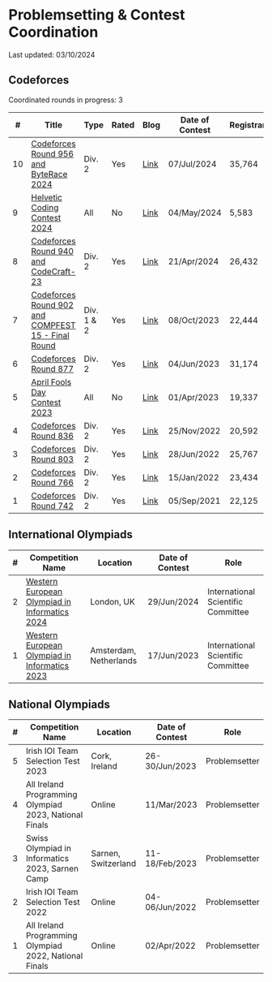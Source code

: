 # Problemsetting & Contest Coordination

Last updated: 03/10/2024

## Codeforces

Coordinated rounds in progress: 3

| # | Title | Type | Rated | Blog | Date of Contest | Registrants | Role |
| --- | ----- | ----- | --- | --- | ------- | --- | ---- |
10 | [Codeforces Round 956 and ByteRace 2024](https://codeforces.com/contest/1983) | Div. 2 | Yes | [Link](https://codeforces.com/blog/entry/131231) | 07/Jul/2024 | 35,764 | Coordinator
9 | [Helvetic Coding Contest 2024](https://codeforces.com/contest/1970) | All | No | [Link](https://codeforces.com/blog/entry/128952) | 04/May/2024 | 5,583 | Problemsetter
8 | [Codeforces Round 940 and CodeCraft-23](https://codeforces.com/contest/1957) | Div. 2 | Yes | [Link](https://codeforces.com/blog/entry/128597) | 21/Apr/2024 | 26,432 | Coordinator
7 | [Codeforces Round 902 and COMPFEST 15 - Final Round](https://codeforces.com/contest/1876) | Div. 1 & 2 | Yes | [Link](https://codeforces.com/blog/entry/121025) | 08/Oct/2023 | 22,444 | Coordinator
6 | [Codeforces Round 877](https://codeforces.com/contest/1838) | Div. 2 | Yes | [Link](https://codeforces.com/blog/entry/116741) | 04/Jun/2023 | 31,174 | Coordinator
5 | [April Fools Day Contest 2023](https://codeforces.com/contest/1812) | All | No | [Link](https://codeforces.com/blog/entry/114538) | 01/Apr/2023 | 19,337 | Problemsetter
4 | [Codeforces Round 836](https://codeforces.com/contest/1758) | Div. 2 | Yes | [Link](https://codeforces.com/blog/entry/109416) | 25/Nov/2022 | 20,592 | Problemsetter
3 | [Codeforces Round 803](https://codeforces.com/contest/1698) | Div. 2 | Yes | [Link](https://codeforces.com/blog/entry/104259) | 28/Jun/2022 | 25,767 | Problemsetter
2 | [Codeforces Round 766](https://codeforces.com/contest/1627) | Div. 2 | Yes | [Link](https://codeforces.com/blog/entry/98967) | 15/Jan/2022 | 23,434 | Problemsetter
1 | [Codeforces Round 742](https://codeforces.com/contest/1567) | Div. 2 | Yes | [Link](https://codeforces.com/blog/entry/94468) | 05/Sep/2021 | 22,125 | Problemsetter

<!--- X | [Codeforces Round XXX](https://codeforces.com/contest/XXXX) | Div. X | Yes | DD/Mon/202Y | XX,XXX | ? --->

## International Olympiads

| # | Competition Name | Location | Date of Contest | Role |
| --- | ----- | ---- | ------- | ---- |
| 2 | [Western European Olympiad in Informatics 2024](https://weoi.org/weoi-2024/) | London, UK | 29/Jun/2024 | International Scientific Committee |
| 1 | [Western European Olympiad in Informatics 2023](https://weoi.org/weoi-2023/) | Amsterdam, Netherlands | 17/Jun/2023 | International Scientific Committee |

<!--- | X | [Olympiad Name](https://suneetmahajan.com/) | City, Country | DD/Mon/202Y | Role Name | --->

## National Olympiads

| # | Competition Name | Location | Date of Contest | Role |
| --- | ----- | ---- | ------- | ---- |
| 5 | Irish IOI Team Selection Test 2023 | Cork, Ireland | 26-30/Jun/2023 | Problemsetter |
| 4 | All Ireland Programming Olympiad 2023, National Finals | Online | 11/Mar/2023 | Problemsetter |
| 3 | Swiss Olympiad in Informatics 2023, Sarnen Camp | Sarnen, Switzerland | 11-18/Feb/2023 | Problemsetter |
| 2 | Irish IOI Team Selection Test 2022 | Online | 04-06/Jun/2022 | Problemsetter |
| 1 | All Ireland Programming Olympiad 2022, National Finals | Online | 02/Apr/2022 | Problemsetter |

<!--- X | [Olympiad Name](https://suneetmahajan.com/) | City, Country | DD/Mon/202Y | Role Name | --->
